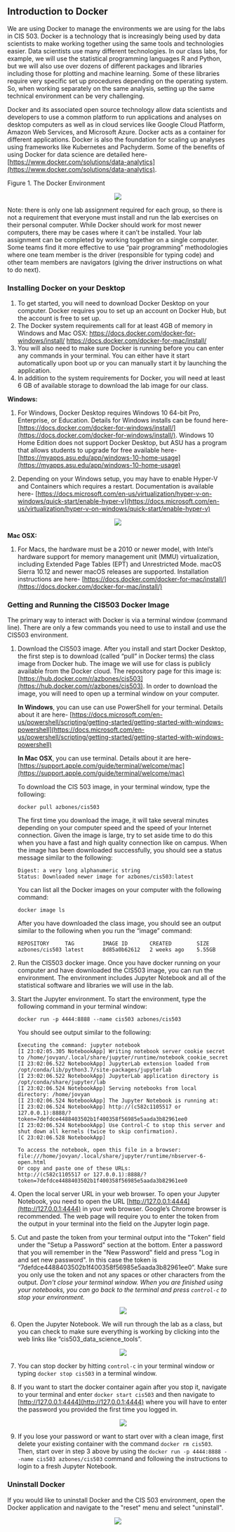 ## Introduction to Docker

We are using Docker to manage the environments we are using for the labs in CIS 503. Docker is a technology that is increasingly being used by data scientists to make working together using the same tools and technologies easier. Data scientists use many different technologies. In our class labs, for example, we will use the statistical programming languages R and Python, but we will also use over dozens of different packages and libraries including those for plotting and machine learning. Some of these libraries require very specific set up procedures depending on the operating system. So, when working separately on the same analysis, setting up the same technical environment can be very challenging.

Docker and its associated open source technology allow data scientists and developers to use a common platform to run applications and analyses on desktop computers as well as in cloud services like Google Cloud Platform, Amazon Web Services, and Microsoft Azure. Docker acts as a container for different applications. Docker is also the foundation for scaling up analyses using frameworks like Kubernetes and Pachyderm. Some of the benefits of using Docker for data science are detailed here- [https://www.docker.com/solutions/data-analytics](https://www.docker.com/solutions/data-analytics).


Figure 1. The Docker Environment

<div style="text-align:center"><img src="images/docker_overview.png" /></div>


Note: there is only one lab assignment required for each group, so there is not a requirement that everyone must install and run the lab exercises on their personal computer. While Docker should work for most newer computers, there may be cases where it can’t be installed. Your lab assignment can be completed by working together on a single computer. Some teams find it more effective to use “pair programming” methodologies where one team member is the driver (responsible for typing code) and other team members are navigators (giving the driver instructions on what to do next).

### Installing Docker on your Desktop

1. To get started, you will need to download Docker Desktop on your computer. Docker requires you to set up an account on Docker Hub, but the account is free to set up.
2. The Docker system requirements call for at least 4GB of memory in Windows and Mac OSX:
https://docs.docker.com/docker-for-windows/install/
https://docs.docker.com/docker-for-mac/install/
2. You will also need to make sure Docker is running before you can enter any commands in your terminal. You can either have it start automatically upon boot up or you can manually start it by launching the application.
3. In addition to the system requirements for Docker, you will need at least 6 GB of available storage to download the lab image for our class.

**Windows:**
1. For Windows, Docker Desktop requires Windows 10 64-bit Pro, Enterprise, or Education. Details for Windows installs can be found here- [https://docs.docker.com/docker-for-windows/install/](https://docs.docker.com/docker-for-windows/install/). Windows 10 Home Edition does not support Docker Desktop, but ASU has a program that allows students to upgrade for
free available here- [https://myapps.asu.edu/app/windows-10-home-usage](https://myapps.asu.edu/app/windows-10-home-usage)

2. Depending on your Windows setup, you may have to enable Hyper-V and Containers which requires a restart. Documentation is available here- [https://docs.microsoft.com/en-us/virtualization/hyper-v-on-windows/quick-start/enable-hyper-v](https://docs.microsoft.com/en-us/virtualization/hyper-v-on-windows/quick-start/enable-hyper-v)

<div style="text-align:center"><img src="images/hyper-v.png" /></div>


**Mac OSX:**

1. For Macs, the hardware must be a 2010 or newer model, with Intel’s hardware support for memory management unit (MMU) virtualization, including Extended Page Tables (EPT) and Unrestricted Mode. macOS Sierra 10.12 and newer macOS releases are supported.  Installation instructions are here- [https://docs.docker.com/docker-for-mac/install/](https://docs.docker.com/docker-for-mac/install/)

### Getting and Running the CIS503 Docker Image

The primary way to interact with Docker is via a terminal window (command line). There are only a few commands you need to use to install and use the CIS503 environment.

1. Download the CIS503 image. After you install and start Docker Desktop, the first step is to download (called “pull” in Docker terms) the class image from Docker hub. The image we will use for class is publicly available from the Docker cloud. The repository page for this image is: [https://hub.docker.com/r/azbones/cis503](https://hub.docker.com/r/azbones/cis503). In order to download the image, you will need to open up a terminal window on your computer.

    **In Windows**, you can use can use PowerShell for your terminal. Details about it are here- [https://docs.microsoft.com/en-us/powershell/scripting/getting-started/getting-started-with-windows-powershell](https://docs.microsoft.com/en-us/powershell/scripting/getting-started/getting-started-with-windows-powershell)

    **In Mac OSX**, you can use terminal. Details about it are here- [https://support.apple.com/guide/terminal/welcome/mac](https://support.apple.com/guide/terminal/welcome/mac)

    To download the CIS 503 image, in your terminal window, type the following:

    `docker pull azbones/cis503`

    The first time you download the image, it will take several minutes depending on your computer speed and the speed of your Internet connection. Given the image is large, try to set aside time to do this when you have a fast and high quality connection like on campus. When the image has been downloaded successfully, you should see a status message similar to the following:

    ```
    Digest: a very long alphanumeric string
    Status: Downloaded newer image for azbones/cis503:latest
    ```

    You can list all the Docker images on your computer with the following command:

    `docker image ls`

    After you have downloaded the class image, you should see an output similar to the following when you run the “image” command:

    ```
    REPOSITORY     TAG         IMAGE ID       CREATED        SIZE
    azbones/cis503 latest      8d85a0b62612   2 weeks ago    5.55GB
    ```

2. Run the CIS503 docker image. Once you have docker running on your computer and have downloaded the CIS503 image, you can run the environment. The environment includes Jupyter Notebook and all of the statistical software and libraries we will use in the lab.
3. Start the Jupyter environment.  To start the environment, type the following command in your terminal window:

    `docker run -p 4444:8888 --name cis503 azbones/cis503`

    You should see output similar to the following:

    ```
    Executing the command: jupyter notebook
    [I 23:02:05.305 NotebookApp] Writing notebook server cookie secret to /home/jovyan/.local/share/jupyter/runtime/notebook_cookie_secret
    [I 23:02:06.522 NotebookApp] JupyterLab extension loaded from /opt/conda/lib/python3.7/site-packages/jupyterlab
    [I 23:02:06.522 NotebookApp] JupyterLab application directory is /opt/conda/share/jupyter/lab
    [I 23:02:06.524 NotebookApp] Serving notebooks from local directory: /home/jovyan
    [I 23:02:06.524 NotebookApp] The Jupyter Notebook is running at:
    [I 23:02:06.524 NotebookApp] http://(c582c1105517 or 127.0.0.1):8888/?token=7defdce4488403502b1f400358f56985e5aada3b82961ee0
    [I 23:02:06.524 NotebookApp] Use Control-C to stop this server and shut down all kernels (twice to skip confirmation).
    [C 23:02:06.528 NotebookApp]

    To access the notebook, open this file in a browser:
    file:///home/jovyan/.local/share/jupyter/runtime/nbserver-6-open.html
    Or copy and paste one of these URLs:
    http://(c582c1105517 or 127.0.0.1):8888/?token=7defdce4488403502b1f400358f56985e5aada3b82961ee0
    ```

4. Open the local server URL in your web browser. To open your Jupyter Notebook, you need to open the URL [http://127.0.0.1:4444](http://127.0.0.1:4444) in your web browser. Google’s Chrome browser is recommended. The web page will require you to enter the token from the output in your terminal into the field on the Jupyter login page.

5. Cut and paste the token from your terminal output into the "Token” field under the "Setup a Password" section at the bottom. Enter a password that you will remember in the "New Password" field and press "Log in and set new password". In this case the token is “7defdce4488403502b1f400358f56985e5aada3b82961ee0”. Make sure you only use the token and not any spaces or other characters from the output. *Don't close your terminal window. When you are finished using your notebooks, you can go back to the terminal and press `control-c` to stop your environment.*

    <div style="text-align:center"><img src="images/token_paste.png" /></div>

6. Open the Jupyter Notebook. We will run through the lab as a class, but you can check to make sure everything is working by clicking into the web links like “cis503_data_science_tools”.

    <div style="text-align:center"><img src="images/notebook_works.png" /></div>

7. You can stop docker by hitting `control-c` in your terminal window or typing `docker stop cis503` in a terminal window.

8. If you want to start the docker container again after you stop it, navigate to your terminal and enter `docker start cis503` and then navigate to [http://127.0.0.1:4444](http://127.0.0.1:4444) where you will have to enter the password you provided the first time you logged in.

    <div style="text-align:center"><img src="images/password.png" /></div>

9. If you lose your password or want to start over with a clean image, first delete your existing container with the command `docker rm cis503`. Then, start over in step 3 above by using the `docker run -p 4444:8888 --name cis503 azbones/cis503` command and following the instructions to login to a fresh Jupyter Notebook.

### Uninstall Docker

If you would like to uninstall Docker and the CIS 503 environment, open the Docker application and navigate to the "reset" menu and select "uninstall".

<div style="text-align:center"><img src="images/uninstall.png" /></div>
